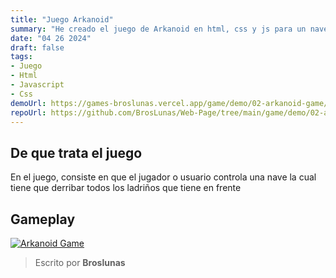 ```yaml
---
title: "Juego Arkanoid"
summary: "He creado el juego de Arkanoid en html, css y js para un navegador"
date: "04 26 2024"
draft: false
tags:
- Juego
- Html
- Javascript
- Css
demoUrl: https://games-broslunas.vercel.app/game/demo/02-arkanoid-game/
repoUrl: https://github.com/BrosLunas/Web-Page/tree/main/game/demo/02-arkanoid-game
---
```


## De que trata el juego
En el juego, consiste en que el jugador o usuario controla una nave la cual tiene que derribar todos los ladriños que tiene en frente

## Gameplay
[![Arkanoid Game](/img/games/arkanoid.png)](/video/gameplay/arkanoid.mp4)

> Escrito por **Broslunas**